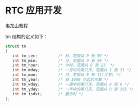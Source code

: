 # RTC 应用开发

[韦东山教程](https://blog.51cto.com/weidongshan/4795719#104_RTC_364)

tm 结构的定义如下：

```c
struct tm
{
   int tm_sec;         /* 秒，范围从 0 到 59 */
   int tm_min;         /* 分，范围从 0 到 59 */
   int tm_hour;        /* 小时，范围从 0 到 23  */
   int tm_mday;        /* 一月中的第几天，范围从 1 到 31 */
   int tm_mon;         /* 月，范围从 0 到 11(注意) */
   int tm_year;        /* 自 1900 年起的年数 */
   int tm_wday;        /* 一周中的第几天，范围从 0 到 6 */
   int tm_yday;        /* 一年中的第几天，范围从 0 到 365 */
   int tm_isdst;       /* 夏令时 */
};
```
